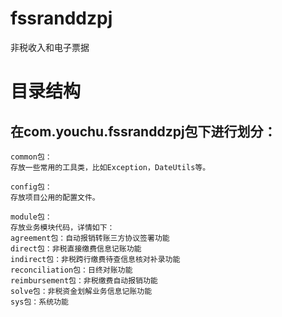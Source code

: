 # fssranddzpj
非税收入和电子票据

# 目录结构
## 在com.youchu.fssranddzpj包下进行划分：
```
common包：
存放一些常用的工具类，比如Exception，DateUtils等。
```
```
config包：
存放项目公用的配置文件。
```
```
module包：
存放业务模块代码，详情如下：
agreement包：自动报销转账三方协议签署功能
direct包：非税直接缴费信息记账功能
indirect包：非税跨行缴费待查信息核对补录功能
reconciliation包：日终对账功能
reimbursement包：非税缴费自动报销功能
solve包：非税资金划解业务信息记账功能
sys包：系统功能
```

